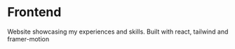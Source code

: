 # Frontend
 Website showcasing my experiences and skills. Built with react, tailwind and framer-motion
